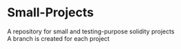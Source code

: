 # Small-Projects
A repository for small and testing-purpose solidity projects </br>
A branch is created for each project
